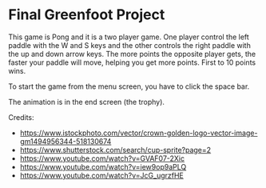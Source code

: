 # Final Greenfoot Project

This game is Pong and it is a two player game. One player control the left paddle with the W and S keys and the other controls the right paddle with the up and down arrow keys. The more points the opposite player gets, the faster your paddle will move, helping you get more points. First to 10 points wins.

To start the game from the menu screen, you have to click the space bar.


The animation is in the end screen (the trophy).

Credits: 
- https://www.istockphoto.com/vector/crown-golden-logo-vector-image-gm1494956344-518130674
- https://www.shutterstock.com/search/cup-sprite?page=2
- https://www.youtube.com/watch?v=GVAF07-2Xic
- https://www.youtube.com/watch?v=iew9op9aPLQ
- https://www.youtube.com/watch?v=JcG_ugrzfHE

